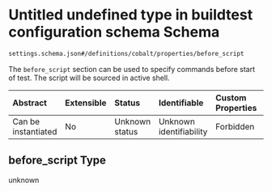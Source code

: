 # Untitled undefined type in buildtest configuration schema Schema

```txt
settings.schema.json#/definitions/cobalt/properties/before_script
```

The `before_script` section can be used to specify commands before start of test. The script will be sourced in active shell.

| Abstract            | Extensible | Status         | Identifiable            | Custom Properties | Additional Properties | Access Restrictions | Defined In                                                                  |
| :------------------ | :--------- | :------------- | :---------------------- | :---------------- | :-------------------- | :------------------ | :-------------------------------------------------------------------------- |
| Can be instantiated | No         | Unknown status | Unknown identifiability | Forbidden         | Allowed               | none                | [settings.schema.json*](../out/settings.schema.json "open original schema") |

## before_script Type

unknown
